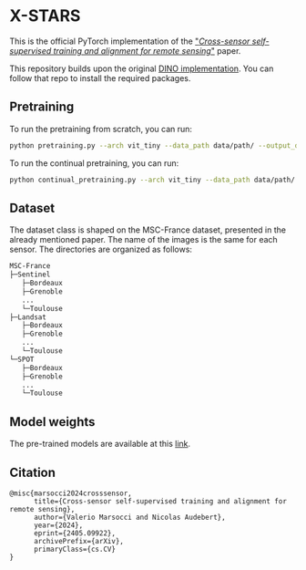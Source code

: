 # X-STARS

This is the official PyTorch implementation of the ["*Cross-sensor self-supervised training and alignment for remote sensing*"](https://arxiv.org/abs/2405.09922) paper.

This repository builds upon the original [DINO implementation](https://github.com/facebookresearch/dino). You can follow that repo to install the required packages.

## Pretraining

To run the pretraining from scratch, you can run:
```bash
python pretraining.py --arch vit_tiny --data_path data/path/ --output_dir /output/directory --epochs 400 --batch_size_per_gpu 4 --use_msad --msad_embedding_dim 192 --sensors Sentinel Landsat --mean 0.15590523 0.15850738 0.10111853 --std 0.14238988 0.11567883 0.0910672
```

To run the continual pretraining, you can run:
```bash
python continual_pretraining.py --arch vit_tiny --data_path data/path/ --output_dir /output/directory --epochs 400 --batch_size_per_gpu 12 --use_msad --msad_embedding_dim 192 --sensors Sentinel Landsat --mean 0.15590523 0.15850738 0.10111853 --std 0.14238988 0.11567883 0.0910672 --adapt_sensor Landsat --pretrained_weights pretrain/net/weights 
```

## Dataset

The dataset class is shaped on the MSC-France dataset, presented in the already mentioned paper. The name of the images is the same for each sensor. The directories are organized as follows:
```bash
MSC-France
├─Sentinel
   ├─Bordeaux
   ├─Grenoble
   ...
   └─Toulouse
├─Landsat
   ├─Bordeaux
   ├─Grenoble
   ...
   └─Toulouse
└─SPOT
   ├─Bordeaux
   ├─Grenoble
   ...
   └─Toulouse
```

## Model weights

The pre-trained models are available at this [link](https://drive.google.com/drive/folders/1NSZqUdytaDq6yFC188dG8K27YKHgtFGU?usp=sharing).

## Citation

```
@misc{marsocci2024crosssensor,
      title={Cross-sensor self-supervised training and alignment for remote sensing}, 
      author={Valerio Marsocci and Nicolas Audebert},
      year={2024},
      eprint={2405.09922},
      archivePrefix={arXiv},
      primaryClass={cs.CV}
}
```
